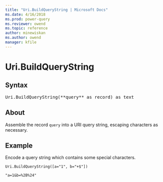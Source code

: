 ```yaml
---
title: "Uri.BuildQueryString | Microsoft Docs"
ms.date: 4/16/2018
ms.prod: power-query
ms.reviewer: owend
ms.topic: reference
author: minewiskan
ms.author: owend
manager: kfile
---
```

# Uri.BuildQueryString

## Syntax

<pre>
Uri.BuildQueryString(**query** as record) as text
</pre>

## About
Assemble the record `query` into a URI query string, escaping characters as necessary.

## Example 
Encode a query string which contains some special characters.

```powerquery-m
Uri.BuildQueryString([a="1", b="+$"])
```

`"a=1&b=%2B%24"`

